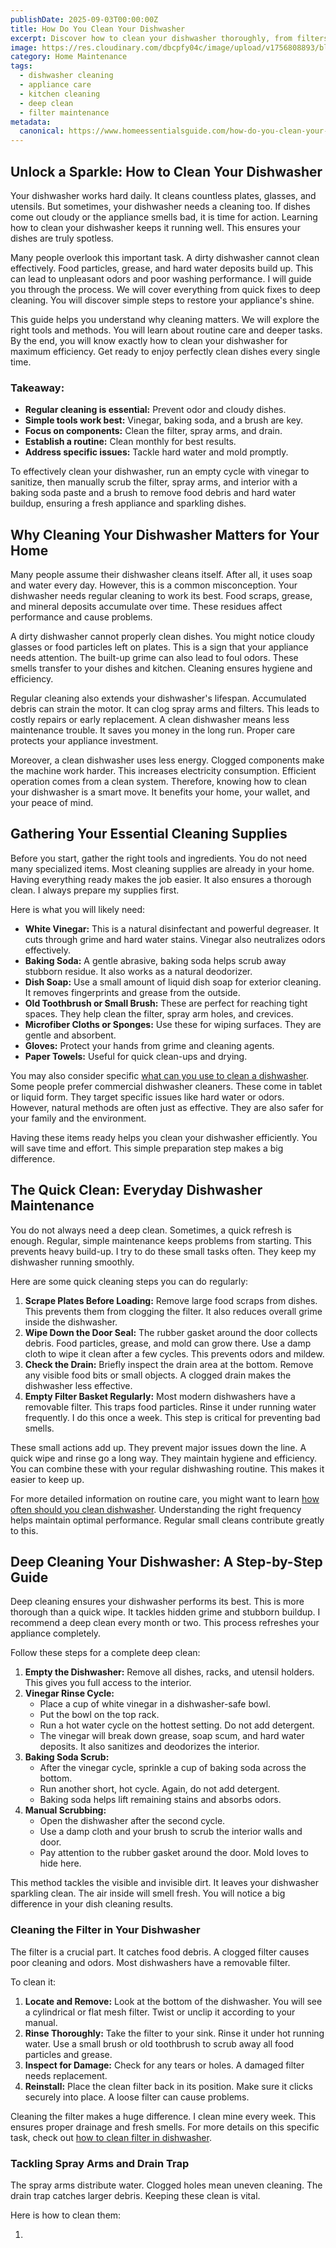```yaml
---
publishDate: 2025-09-03T00:00:00Z
title: How Do You Clean Your Dishwasher
excerpt: Discover how to clean your dishwasher thoroughly, from filters to spray arms. Achieve sparkling dishes and a fresh-smelling appliance with our easy guide.
image: https://res.cloudinary.com/dbcpfy04c/image/upload/v1756808893/blog_image_1756808892_l3axoi.webp
category: Home Maintenance
tags:
  - dishwasher cleaning
  - appliance care
  - kitchen cleaning
  - deep clean
  - filter maintenance
metadata:
  canonical: https://www.homeessentialsguide.com/how-do-you-clean-your-dishwasher
---
```


## Unlock a Sparkle: How to Clean Your Dishwasher

Your dishwasher works hard daily. It cleans countless plates, glasses, and utensils. But sometimes, your dishwasher needs a cleaning too. If dishes come out cloudy or the appliance smells bad, it is time for action. Learning how to clean your dishwasher keeps it running well. This ensures your dishes are truly spotless.

Many people overlook this important task. A dirty dishwasher cannot clean effectively. Food particles, grease, and hard water deposits build up. This can lead to unpleasant odors and poor washing performance. I will guide you through the process. We will cover everything from quick fixes to deep cleaning. You will discover simple steps to restore your appliance's shine.

This guide helps you understand why cleaning matters. We will explore the right tools and methods. You will learn about routine care and deeper tasks. By the end, you will know exactly how to clean your dishwasher for maximum efficiency. Get ready to enjoy perfectly clean dishes every single time.

### Takeaway:

*   **Regular cleaning is essential:** Prevent odor and cloudy dishes.
*   **Simple tools work best:** Vinegar, baking soda, and a brush are key.
*   **Focus on components:** Clean the filter, spray arms, and drain.
*   **Establish a routine:** Clean monthly for best results.
*   **Address specific issues:** Tackle hard water and mold promptly.

To effectively clean your dishwasher, run an empty cycle with vinegar to sanitize, then manually scrub the filter, spray arms, and interior with a baking soda paste and a brush to remove food debris and hard water buildup, ensuring a fresh appliance and sparkling dishes.

## Why Cleaning Your Dishwasher Matters for Your Home

Many people assume their dishwasher cleans itself. After all, it uses soap and water every day. However, this is a common misconception. Your dishwasher needs regular cleaning to work its best. Food scraps, grease, and mineral deposits accumulate over time. These residues affect performance and cause problems.

A dirty dishwasher cannot properly clean dishes. You might notice cloudy glasses or food particles left on plates. This is a sign that your appliance needs attention. The built-up grime can also lead to foul odors. These smells transfer to your dishes and kitchen. Cleaning ensures hygiene and efficiency.

Regular cleaning also extends your dishwasher's lifespan. Accumulated debris can strain the motor. It can clog spray arms and filters. This leads to costly repairs or early replacement. A clean dishwasher means less maintenance trouble. It saves you money in the long run. Proper care protects your appliance investment.

Moreover, a clean dishwasher uses less energy. Clogged components make the machine work harder. This increases electricity consumption. Efficient operation comes from a clean system. Therefore, knowing how to clean your dishwasher is a smart move. It benefits your home, your wallet, and your peace of mind.

## Gathering Your Essential Cleaning Supplies

Before you start, gather the right tools and ingredients. You do not need many specialized items. Most cleaning supplies are already in your home. Having everything ready makes the job easier. It also ensures a thorough clean. I always prepare my supplies first.

Here is what you will likely need:

*   **White Vinegar:** This is a natural disinfectant and powerful degreaser. It cuts through grime and hard water stains. Vinegar also neutralizes odors effectively.
*   **Baking Soda:** A gentle abrasive, baking soda helps scrub away stubborn residue. It also works as a natural deodorizer.
*   **Dish Soap:** Use a small amount of liquid dish soap for exterior cleaning. It removes fingerprints and grease from the outside.
*   **Old Toothbrush or Small Brush:** These are perfect for reaching tight spaces. They help clean the filter, spray arm holes, and crevices.
*   **Microfiber Cloths or Sponges:** Use these for wiping surfaces. They are gentle and absorbent.
*   **Gloves:** Protect your hands from grime and cleaning agents.
*   **Paper Towels:** Useful for quick clean-ups and drying.

You may also consider specific [what can you use to clean a dishwasher](https://homeessentialsguide.com/what-can-you-use-to-clean-a-dishwasher). Some people prefer commercial dishwasher cleaners. These come in tablet or liquid form. They target specific issues like hard water or odors. However, natural methods are often just as effective. They are also safer for your family and the environment.

Having these items ready helps you clean your dishwasher efficiently. You will save time and effort. This simple preparation step makes a big difference.

## The Quick Clean: Everyday Dishwasher Maintenance

You do not always need a deep clean. Sometimes, a quick refresh is enough. Regular, simple maintenance keeps problems from starting. This prevents heavy build-up. I try to do these small tasks often. They keep my dishwasher running smoothly.

Here are some quick cleaning steps you can do regularly:

1.  **Scrape Plates Before Loading:** Remove large food scraps from dishes. This prevents them from clogging the filter. It also reduces overall grime inside the dishwasher.
2.  **Wipe Down the Door Seal:** The rubber gasket around the door collects debris. Food particles, grease, and mold can grow there. Use a damp cloth to wipe it clean after a few cycles. This prevents odors and mildew.
3.  **Check the Drain:** Briefly inspect the drain area at the bottom. Remove any visible food bits or small objects. A clogged drain makes the dishwasher less effective.
4.  **Empty Filter Basket Regularly:** Most modern dishwashers have a removable filter. This traps food particles. Rinse it under running water frequently. I do this once a week. This step is critical for preventing bad smells.

These small actions add up. They prevent major issues down the line. A quick wipe and rinse go a long way. They maintain hygiene and efficiency. You can combine these with your regular dishwashing routine. This makes it easier to keep up.

For more detailed information on routine care, you might want to learn [how often should you clean dishwasher](https://homeessentialsguide.com/how-often-should-you-clean-dishwasher). Understanding the right frequency helps maintain optimal performance. Regular small cleans contribute greatly to this.

## Deep Cleaning Your Dishwasher: A Step-by-Step Guide

Deep cleaning ensures your dishwasher performs its best. This is more thorough than a quick wipe. It tackles hidden grime and stubborn buildup. I recommend a deep clean every month or two. This process refreshes your appliance completely.

Follow these steps for a complete deep clean:

1.  **Empty the Dishwasher:** Remove all dishes, racks, and utensil holders. This gives you full access to the interior.
2.  **Vinegar Rinse Cycle:**
    *   Place a cup of white vinegar in a dishwasher-safe bowl.
    *   Put the bowl on the top rack.
    *   Run a hot water cycle on the hottest setting. Do not add detergent.
    *   The vinegar will break down grease, soap scum, and hard water deposits. It also sanitizes and deodorizes the interior.
3.  **Baking Soda Scrub:**
    *   After the vinegar cycle, sprinkle a cup of baking soda across the bottom.
    *   Run another short, hot cycle. Again, do not add detergent.
    *   Baking soda helps lift remaining stains and absorbs odors.
4.  **Manual Scrubbing:**
    *   Open the dishwasher after the second cycle.
    *   Use a damp cloth and your brush to scrub the interior walls and door.
    *   Pay attention to the rubber gasket around the door. Mold loves to hide here.

This method tackles the visible and invisible dirt. It leaves your dishwasher sparkling clean. The air inside will smell fresh. You will notice a big difference in your dish cleaning results.

### Cleaning the Filter in Your Dishwasher

The filter is a crucial part. It catches food debris. A clogged filter causes poor cleaning and odors. Most dishwashers have a removable filter.

To clean it:

1.  **Locate and Remove:** Look at the bottom of the dishwasher. You will see a cylindrical or flat mesh filter. Twist or unclip it according to your manual.
2.  **Rinse Thoroughly:** Take the filter to your sink. Rinse it under hot running water. Use a small brush or old toothbrush to scrub away all food particles and grease.
3.  **Inspect for Damage:** Check for any tears or holes. A damaged filter needs replacement.
4.  **Reinstall:** Place the clean filter back in its position. Make sure it clicks securely into place. A loose filter can cause problems.

Cleaning the filter makes a huge difference. I clean mine every week. This ensures proper drainage and fresh smells. For more details on this specific task, check out [how to clean filter in dishwasher](https://homeessentialsguide.com/how-to-clean-filter-in-dishwasher).

### Tackling Spray Arms and Drain Trap

The spray arms distribute water. Clogged holes mean uneven cleaning. The drain trap catches larger debris. Keeping these clean is vital.

Here is how to clean them:

1.